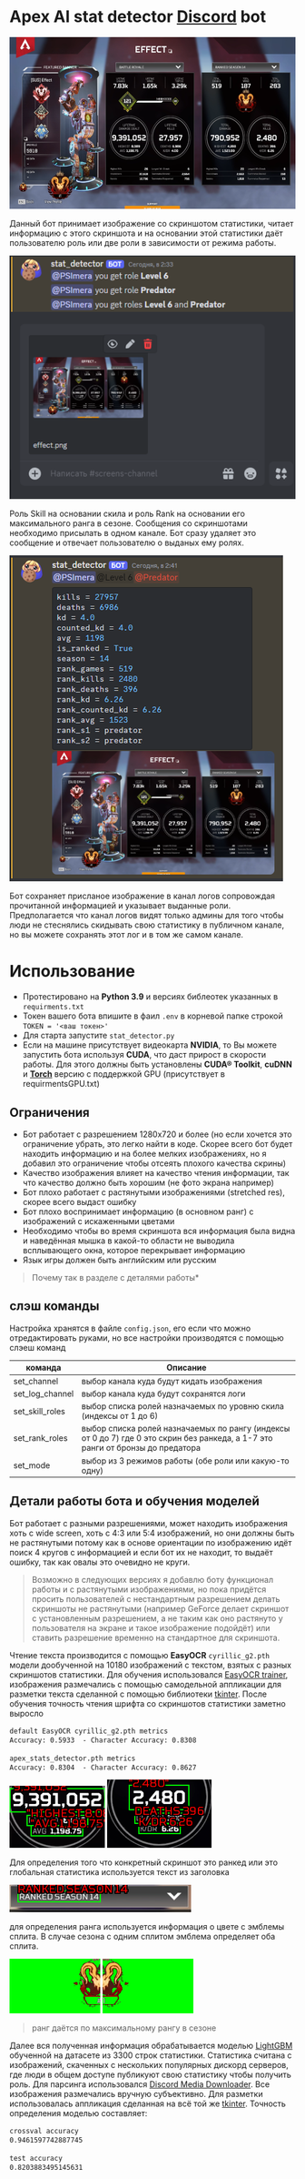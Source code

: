 # Apex AI stat detector [Discord] bot

<img src="images/effect.png" width="560" height="302"/>

Данный бот принимает изображение со скриншотом статистики, читает информацию с этого скриншота и на основании этой статистики даёт пользователю роль или две роли в зависимости от режима работы.

![Канал Статистики](images/stat_channel.png)

Роль Skill на основании скила и роль Rank на основании его максимального ранга в сезоне.
Сообщения со скриншотами необходимо присылать в одном канале. Бот сразу удаляет это сообщение и отвечает пользователю о выданых ему ролях.

![Канал логов](images/log_channel.png)

Бот сохраняет присланое изображение в канал логов сопровождая прочитанной информацией и указывает выданные роли. Предполагается что канал логов видят только админы для того чтобы люди не стеснялись скидывать свою статистику в публичном канале, но вы можете сохранять этот лог и в том же самом канале.


# Использование

- Протестировано на **Python 3.9** и версиях библеотек указанных в `requirments.txt`
- Токен вашего бота впишите в фаил `.env` в корневой папке строкой `TOKEN = '<ваш токен>'`
- Для старта запустите `stat_detector.py`
- Если на машине присутствует видеокарта **NVIDIA**, то Вы можете запустить бота используя **CUDA**, что даст прирост в скорости работы. Для этого должны быть установлены **CUDA® Toolkit**, **cuDNN** и **[Torch]** версию с поддержкой GPU (присутствует в requirmentsGPU.txt)

## Ограничения

- Бот работает с разрешением 1280x720 и более (но если хочется это ограничение убрать, это легко найти в коде. Скорее всего бот будет находить информацию и на более мелких изображениях, но я добавил это ограничение чтобы отсеять плохого качества скрины)
- Качество изображения влияет на качество чтения информации, так что качество должно быть хорошим (не фото экрана например)
- Бот плохо работает с растянутыми изображениями (stretched res), скорее всего выдаст ошибку
- Бот плохо воспринимает информацию (в основном ранг) с изображений с искаженными цветами
- Необходимо чтобы во время скриншота вся информация была видна и наведённая мышка в какой-то области не выводила всплывающего окна, которое перекрывает информацию
- Язык игры должен быть английским или русским

> Почему так в разделе с деталями работы*

## слэш команды
Настройка хранятся в файле `config.json`, его если что можно отредактировать руками, но все настройки производятся с помощью слэеш команд

| команда  | Описание                       |
|----------   |--------------------------------|
| set_channel | выбор канала куда будут кидать изображения |
| set_log_channel | выбор канала куда будут сохранятся логи |
| set_skill_roles | выбор списка ролей назначаемых по уровню скила (индексы от 1 до 6) |
| set_rank_roles | выбор списка ролей назначаемых по рангу (индексы от 0 до 7) где 0 это скрин без ранкеда, а 1-7 это ранги от бронзы до предатора |
| set_mode | выбор из 3 режимов работы (обе роли или какую-то одну) |


## Детали работы бота и обучения моделей

Бот работает с разными разрешениями, может находить изображения хоть с wide screen, хоть с 4:3 или 5:4 изображений, но они должны быть не растянутыми потому как в основе ориентации по изображению идёт поиск 4 кругов с информацией и если бот их не находит, то выдаёт ошибку, так как овалы это очевидно не круги. 
> Возможно в следующих версиях я добавлю боту функционал работы и с растянутыми изображениями, но пока придётся просить пользователей с нестандартным разрешением делать скриншоты не растянутыми (например GeForce делает скриншот с установленным разрешением, а не таким как оно растянуто у пользователя на экране и такое изображение подойдёт) или ставить разрешение временно на стандартное для скриншота.

Чтение текста производится с помощью **EasyOCR** `cyrillic_g2.pth` модели дообученной на 10180 изображений с текстом, взятых с разных скриншотов статистики.
Для обучения использовался [EasyOCR trainer], изображения размечались с помощью самодельной аппликации для разметки текста сделанной с помощью библиотеки [tkinter]. После обучения точность чтения шрифта со скриншотов статистики заметно выросло

```
default EasyOCR cyrillic_g2.pth metrics
Accuracy: 0.5933  - Character Accuracy: 0.8308

apex_stats_detector.pth metrics
Accuracy: 0.8304  - Character Accuracy: 0.8627
```
![Урон](images\damage-annot.png)
![КД](images\kd-annot.png)

Для определения того что конкретный скриншот это ранкед или это глобальная статистика используется текст из заголовка

![Заголовок](images\title-annot.png)

для определения ранга используется информация о цвете с эмблемы сплита. В случае сезона с одним сплитом эмблема определяет оба сплита.

![Сплит 1](images\split_1.png)
![Сплит 2](images\split_2.png)

> ранг даётся по максимальному рангу в сезоне

Далее вся полученная информация обрабатывается моделью [LightGBM] обученной на датасете из 3300 строк статистики. Статистика считана с изображений, скаченных с нескольких популярных дискорд серверов, где люди в общем доступе публикуют свою статистику чтобы получить роль. Для парсинга использовался [Discord Media Downloader]. Все изображения размечались вручную субъективно. Для разметки использовалась аппликация сделанная на всё той же [tkinter]. Точность определения моделью составляет:
```
crossval accuracy
0.9461597742887745

test accuracy
0.8203883495145631
```


[Discord]: https://discordapp.com/
[DiscordDevelopers]: https://discordapp.com/developers/applications/
[Torch]: https://pytorch.org/get-started/locally/
[EasyOCR trainer]: https://github.com/JaidedAI/EasyOCR
[tkinter]: https://docs.python.org/3/library/tkinter.html
[LightGBM]: https://lightgbm.readthedocs.io/en/stable/
[Discord Media Downloader]: https://github.com/gageirwin/Discord-Media-Downloader
